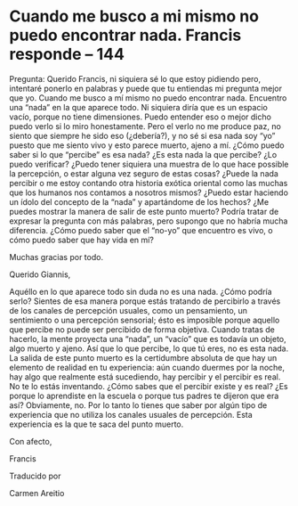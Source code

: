 # Cuando me busco a mi mismo no puedo encontrar nada. Francis responde – 144

Pregunta: Querido Francis, ni siquiera sé lo que estoy pidiendo pero, intentaré ponerlo en palabras y puede que tu entiendas mi pregunta mejor que yo. Cuando me busco a mí mismo no puedo encontrar nada. Encuentro una “nada” en la que aparece todo. Ni siquiera diría que es un espacio vacío, porque no tiene dimensiones. Puedo entender eso o mejor dicho puedo verlo si lo miro honestamente. Pero el verlo no me produce paz, no siento que siempre he sido eso (¿debería?), y no sé si esa nada soy “yo” puesto que me siento vivo y esto parece muerto, ajeno a mí. ¿Cómo puedo saber si lo que “percibe” es esa nada? ¿Es esta nada la que percibe? ¿Lo puedo verificar? ¿Puedo tener siquiera una muestra de lo que hace possible la percepción, o estar alguna vez seguro de estas cosas? ¿Puede la nada percibir o me estoy contando otra historia exótica oriental como las muchas que los humanos nos contamos a nosotros mismos? ¿Puedo estar haciendo un ídolo del concepto de la “nada” y apartándome de los hechos? ¿Me puedes mostrar la manera de salir de este punto muerto? Podría tratar de expresar la pregunta con más palabras, pero supongo que no habría mucha diferencia. ¿Cómo puedo saber que el “no-yo” que encuentro es vivo, o cómo puedo saber que hay vida en mí?

Muchas gracias por todo.

Querido Giannis,

Aquéllo en lo que aparece todo sin duda no es una nada. ¿Cómo podría serlo? Sientes de esa manera porque estás tratando de percibirlo a través de los canales de percepción usuales, como un pensamiento, un sentimiento o una percepción sensorial; ésto es imposible porque aquello que percibe no puede ser percibido de forma objetiva. Cuando tratas de hacerlo, la mente proyecta una “nada”, un “vacío” que es todavía un objeto, algo muerto y ajeno. Así que lo que percibe, lo que tú eres, no es esta nada. La salida de este punto muerto es la certidumbre absoluta de que hay un elemento de realidad en tu experiencia: aún cuando duermes por la noche, hay algo que realmente está sucediendo, hay percibir y el percibir es real. No te lo estás inventando. ¿Cómo sabes que el percibir existe y es real? ¿Es porque lo aprendiste en la escuela o porque tus padres te dijeron que era así? Obviamente, no. Por lo tanto lo tienes que saber por algún tipo de experiencia que no utiliza los canales usuales de percepción. Esta experiencia es la que te saca del punto muerto.

Con afecto,

Francis

Traducido por 

Carmen Areitio

